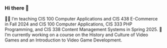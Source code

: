 ### Hi there 👋

🧑‍🏫 I’m teaching CIS 100 Computer Applications and CIS 438 E-Commerce in Fall 2024 and CIS 100 Computer Applications, CIS 333 PHP Programming, and CIS 338 Content Management Systems in Spring 2025.
🔭 I’m currently working on a course on the History and Culture of Video Games and an Introduction to Video Game Development.

<!--
**natelaclaire/natelaclaire** is a ✨ _special_ ✨ repository because its `README.md` (this file) appears on your GitHub profile.

Here are some ideas to get you started:

- 🔭 I’m currently working on ...
- 🌱 I’m currently learning ...
- 👯 I’m looking to collaborate on ...
- 🤔 I’m looking for help with ...
- 💬 Ask me about ...
- 📫 How to reach me: ...
- 😄 Pronouns: ...
- ⚡ Fun fact: ...
-->
